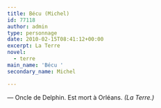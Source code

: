 ```yaml
---
title: Bécu (Michel)
id: 77118
author: admin
type: personnage
date: 2010-02-15T08:41:12+00:00
excerpt: La Terre
novel:
  - terre
main_name: 'Bécu '
secondary_name: Michel

---
```

— Oncle de Delphin. Est mort à Orléans. _(La Terre.)_